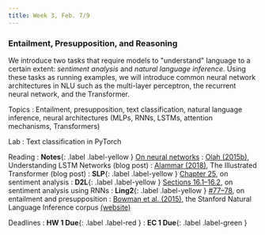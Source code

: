 ```yaml
---
title: Week 3, Feb. 7/9
---
```


### Entailment, Presupposition, and Reasoning

We introduce two tasks that require models to "understand" language to a certain extent: _sentiment analysis_ and
_natural language inference_. Using these tasks as running examples, we will introduce common neural network
architectures in NLU such as the multi-layer perceptron, the recurrent neural network, and the Transformer.

Topics
: Entailment, presupposition, text classification, natural language inference, neural architectures (MLPs, RNNs, LSTMs,
attention mechanisms, Transformers)

Lab
: Text classification in PyTorch

Reading
: **Notes**{: .label .label-yellow }
[On neural networks](https://drive.google.com/file/d/1rjo8GW_k9rFaQXMQ5sxBjKUhPcM7Zzk5/view?usp=share_link)
: [Olah (2015b)](https://colah.github.io/posts/2015-08-Understanding-LSTMs/), Understanding LSTM Networks (blog post)
: [Alammar (2018)](https://jalammar.github.io/illustrated-transformer/), The Illustrated Transformer (blog post)
: **SLP**{: .label .label-yellow } [Chapter 25](https://web.stanford.edu/~jurafsky/slp3/25.pdf), on sentiment analysis
: **D2L**{: .label .label-yellow }
[Sections 16.1–16.2](https://d2l.ai/chapter_natural-language-processing-applications/sentiment-analysis-and-dataset.html), 
on sentiment analysis using RNNs
: **Ling2**{: .label .label-yellow }
[\#77–78](https://www.morganclaypool.com/doi/abs/10.2200/S00935ED1V02Y201907HLT043), on entailment and presupposition
: [Bowman et al. (2015)](https://aclanthology.org/D15-1075/), the Stanford Natural Language Inference
corpus [(website)](https://nlp.stanford.edu/projects/snli/)


Deadlines
: **HW 1 Due**{: .label .label-red }
: **EC 1 Due**{: .label .label-green }